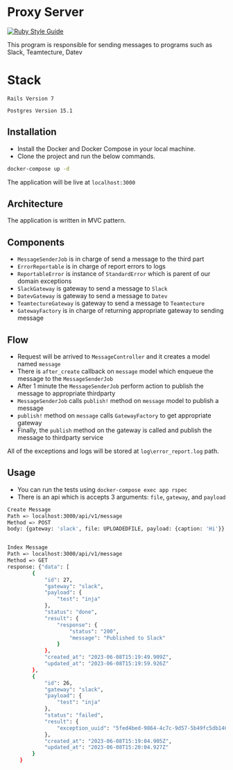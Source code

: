 # Proxy Server
[![Ruby Style Guide](https://img.shields.io/badge/code_style-rubocop-brightgreen.svg)](https://github.com/rubocop/rubocop)

This program is responsible for sending messages to programs such as Slack, Teamtecture, Datev


# Stack
`Rails Version 7`

`Postgres Version 15.1`

## Installation
- Install the Docker and Docker Compose in your local machine.
- Clone the project and run the below commands.
```bash
docker-compose up -d
```
The application will be live at `localhost:3000`

## Architecture

The application is written in MVC pattern.

## Components

-  `MessageSenderJob` is in charge of send a message to the third part
- `ErrorReportable` is in charge of report errors to logs
- `ReportableError` is instance of `StandardError` which is parent of our domain exceptions
- `SlackGateway` is gateway to send a message to `Slack`
- `DatevGateway` is gateway to send a message to `Datev`
- `TeamtectureGateway` is gateway to send a message to `Teamtecture`
- `GatewayFactory` is in charge of returning appropriate gateway to sending message

## Flow
-  Request will be arrived to `MessageController` and it creates a model named `message`
- There is `after_create` callback on `message` model which enqueue the message to the `MessageSenderJob`
- After 1 minute the `MessageSenderJob` perform action to publish the message to appropriate thirdparty
- `MessageSenderJob` calls `publish!` method on `message` model to publish a message
- `publish!` method on `message` calls `GatewayFactory` to get appropriate gateway
- Finally, the `publish` method on the gateway is called and publish the message to thirdparty service

All of the exceptions and logs will be stored at `log\error_report.log` path.


## Usage

- You can run the tests using `docker-compose exec app rspec`
- There is an api which is accepts 3 arguments: `file`, `gateway`, and `payload`

```bash
Create Message
Path => localhost:3000/api/v1/message
Method => POST
body: {gateway: 'slack', file: UPLOADEDFILE, payload: {caption: 'Hi'}}


Index Message
Path => localhost:3000/api/v1/message
Method => GET
response: {"data": [
        {
            "id": 27,
            "gateway": "slack",
            "payload": {
                "test": "inja"
            },
            "status": "done",
            "result": {
                "response": {
                    "status": "200",
                    "message": "Published to Slack"
                }
            },
            "created_at": "2023-06-08T15:19:49.909Z",
            "updated_at": "2023-06-08T15:19:59.926Z"
        },
        {
            "id": 26,
            "gateway": "slack",
            "payload": {
                "test": "inja"
            },
            "status": "failed",
            "result": {
                "exception_uuid": "5fed4bed-9864-4c7c-9d57-5b49fc5db140"
            },
            "created_at": "2023-06-08T15:19:04.905Z",
            "updated_at": "2023-06-08T15:20:04.927Z"
        }
    }
```
